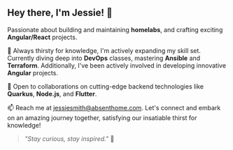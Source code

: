 ## Hey there, I'm Jessie! 👋

Passionate about building and maintaining **homelabs**, and crafting exciting **Angular/React** projects.

🌱 Always thirsty for knowledge, I'm actively expanding my skill set. Currently diving deep into **DevOps** classes, mastering **Ansible** and **Terraform**. Additionally, I've been actively involved in developing innovative **Angular** projects.

💼 Open to collaborations on cutting-edge backend technologies like **Quarkus**, **Node.js**, and **Flutter**.

📫 Reach me at jessiesmith@absenthome.com. Let's connect and embark on an amazing journey together, satisfying our insatiable thirst for knowledge!

> _"Stay curious, stay inspired."_ 🚀



<!---
jester2015/jester2015 is a ✨ special ✨ repository because its `README.md` (this file) appears on your GitHub profile.
You can click the Preview link to take a look at your changes.
--->
